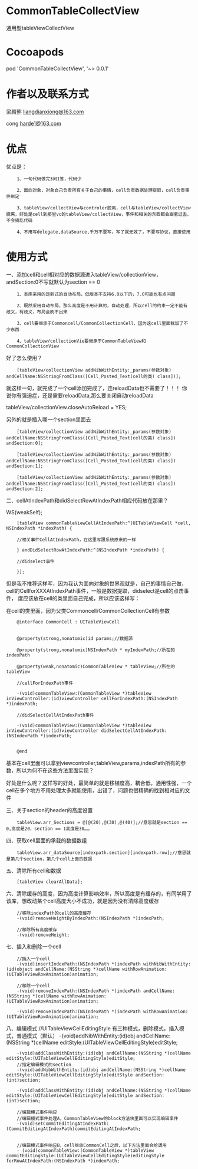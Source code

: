 # CommonTableCollectView
通用型tableViewCollectView


#  Cocoapods 

 pod 'CommonTableCollectView', '~> 0.0.1'

# 作者以及联系方式

梁殿熊  liangdianxiong@163.com

cong   harde1@163.com

#  优点

优点是：

        1、一句代码做完3问1答，代码少

        2、面向对象，对象自己负责所有关于自己的事情，cell负责数据处理提取，cell负责事件绑定

        3、tableView/collectView与controler脱离，cell与tableView/collectView脱离，好处是cell到那里vc的tableView/collectView，事件和相关的东西都会跟着过去，不会搞乱代码

        4、不用写delegate,dataSource,千万不要写，写了就无效了，不要写协议，直接使用


#  使用方式

一、添加cell和cell相对应的数据源进入tableView/collectionView，andSection:0不写就默认为section == 0


        1、本库采用的是新式的自动布局，低版本不支持6.0以下的，7.0可能也有点问题

        2、既然采用自动布局，那么高度是不用计算的，自动处理，所以cell的约束一定不能有歧义，有歧义，布局会刷不出来

        3、cell要继承于Commoncell/CommonCollectionCell，因为这cell里面我加了不少东西

        4、tableView/collectionVie要继承于CommonTableView和CommonCollectionView

好了怎么使用？

        [tableView/collectionView addNibWithEntity:_params(参数对象) andCellName:NSStringFromClass([Cell_Posted_Text(cell的类) class])];

就这样一句，就完成了一个cell添加完成了，连reloadData也不需要了！！！
你说你有强迫症，还是需要reloadData,那么要关闭自动reloadData

tableView/collectionView.closeAutoReload = YES;

另外的就是插入哪一个section里面去

        [tableView/collectionView addNibWithEntity:_params(参数对象) andCellName:NSStringFromClass([Cell_Posted_Text(cell的类) class]) andSection:0];

        [tableView/collectionView addNibWithEntity:_params(参数对象) andCellName:NSStringFromClass([Cell_Posted_Text(cell的类) class]) andSection:1];

        [tableView/collectionView addNibWithEntity:_params(参数对象) andCellName:NSStringFromClass([Cell_Posted_Text(cell的类) class]) andSection:2];

二、cellAtIndexPath和didSelectRowAtIndexPath相应代码放在那里？

WS(weakSelf);

        [tableView commonTableViewCellAtIndexPath:^(UITableViewCell *cell, NSIndexPath *indexPath) {

        //相关事件CellAtIndexPath，在这里写跟系统原来的一样

        } andDidSelectRowAtIndexPath:^(NSIndexPath *indexPath) {

        //didselect事件

        }];

但是我不推荐这样写，因为我认为面向对象的世界观就是，自己的事情自己做，cell的CellforXXXAtIndexPath事件，一般是数据提取，didselect是cell的点击事件，
度应该放在cell的类里面自己完成，所以应该这样写：

在cell的类里面，因为父类Commoncell/CommonCollectionCell有参数


        @interface CommonCell : UITableViewCell


        @property(strong,nonatomic)id params;//数据源

        @property(strong,nonatomic)NSIndexPath * myIndexPath;//所在的indexPath

        @property(weak,nonatomic)CommonTableView * tableView;//所在的tableView

        //cellForIndexPath事件

        -(void)commonTableView:(CommonTableView *)tableView inViewController:(id)viewController cellForIndexPath:(NSIndexPath *)indexPath;

        //didSelectCellAtIndexPath事件

        -(void)commonTableView:(CommonTableView *)tableView inViewController:(id)viewController didSelectCellAtIndexPath:(NSIndexPath *)indexPath;


        @end

基本在cell里面可以拿到viewcontroller,tableView,params,indexPath所有的参数，所以为何不在这些方法里面实现？

好处是什么呢？这样写的好处，最简单的就是移植度高，耦合低，通用性强，一个cell在多个地方不用处理太多就能使用，出错了，问题也很精确的找到相对应的文件


三、关于section的header的高度设置

        tableView.arr_Sections = @[@(20),@(30),@(40)];//意思就是section == 0,高度是20，section == 1高度是30……

四、获取cell里面的承载的数据数组

        tableView.arr_dataSource[indexpath.section][indexpath.row];//意思就是第几个section，第几个cell上面的数据

五、清除所有cell和数据

        [tableView clearAllData];

六、清除缓存的高度，因为高度计算影响效率，所以高度是有缓存的，有同学用了该库，想改动某个cell高度大小不成功，就是因为没有清除高度缓存

        //移除indexPath的cell的高度缓存
        -(void)removeHeightByIndexPath:(NSIndexPath *)indexPath;

        //移除所有高度缓存
        -(void)removeHeight;


七、插入和删除一个cell

        //插入一个cell
        -(void)insertIndexPath:(NSIndexPath *)indexPath withNibWithEntity:(id)object andCellName:(NSString *)cellName withRowAnimation:(UITableViewRowAnimation)animation;

        //移除一个cell
        -(void)removeIndexPath:(NSIndexPath *)indexPath andCellName:(NSString *)cellName withRowAnimation:(UITableViewRowAnimation)animation;

        -(void)removeIndexPath:(NSIndexPath *)indexPath withRowAnimation:(UITableViewRowAnimation)animation;


八、编辑模式
        //UITableViewCellEditingStyle 有三种模式，删除模式，插入模式，普通模式（默认）
        -(void)addNibWithEntity:(id)obj andCellName:(NSString *)cellName editStyle:(UITableViewCellEditingStyle)editStyle;

        -(void)addClassWithEntity:(id)obj andCellName:(NSString *)cellName editStyle:(UITableViewCellEditingStyle)editStyle;
        //指定编辑模式的section
        -(void)addNibWithEntity:(id)obj andCellName:(NSString *)cellName editStyle:(UITableViewCellEditingStyle)editStyle andSection:(int)section;

        -(void)addClassWithEntity:(id)obj andCellName:(NSString *)cellName editStyle:(UITableViewCellEditingStyle)editStyle andSection:(int)section;

        //编辑模式事件响应
        //编辑模式事件处理A，CommonTableView的block方法块里面可以实现编辑事件
        -(void)setCommitEditingAtIndexPath:(CommitEditingAtIndexPath)commitEditingAtIndexPath;


        //编辑模式事件响应B，cell继承CommonCell之后，以下方法里面会给调用
        - (void)commonTableView:(CommonTableView *)tableView commitEditingStyle:(UITableViewCellEditingStyle)editingStyle forRowAtIndexPath:(NSIndexPath *)indexPath;
